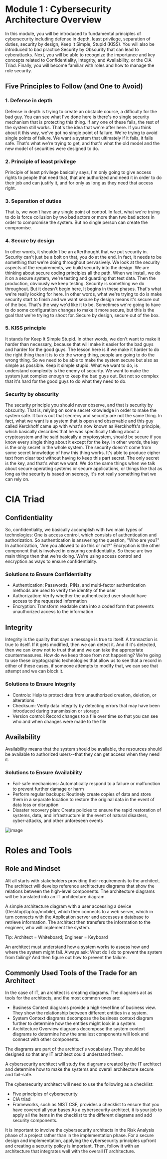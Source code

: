 # Module 1 : Cybersecurity Architecture Overview
In this module, you will be introduced to fundamental principles of cybersecurity including defense in depth, least privilege, separation of duties, security by design, Keep It Simple, Stupid (KISS). You will also be introduced to bad practice Security by Obscurity that can lead to cyberattacks. Next, you will be able to recognize the importance and key concepts related to Confidentiality, Integrity, and Availability, or the CIA Triad. Finally, you will become familiar with roles and how to manage the role security.

## Five Principles to Follow (and One to Avoid)

### 1. Defense in depth
Defense in depth is trying to create an obstacle course, a difficulty for the bad guy. You can see what I've done here is there's no single security mechanism that is protecting this thing. If any one of these fails, the rest of the system still works. That's the idea that we're after here. If you think about it this way, we've got no single point of failure. We're trying to avoid single points of failure. We want a system that ultimately if it fails, it fails safe. That's what we're trying to get, and that's what the old model and the new model of securities were designed to do. 

### 2. Principle of least privilege
Principle of least privilege basically says, I'm only going to give access rights to people that need that, that are authorized and need it in order to do their job and can justify it, and for only as long as they need that access right.

### 3. Separation of duties
That is, we won't have any single point of control. In fact, what we're trying to do is force collusion by two bad actors or more than two bad actors in order to compromise the system. But no single person can create the compromise. 

### 4. Secure by design
In other words, it shouldn't be an afterthought that we put security in. Security can't just be a bolt on that, you do at the end. In fact, it needs to be something that we're doing throughout pervasively. We look at the security aspects of the requirements, we build security into the design. We are thinking about secure coding principles all the path. When we install, we do it on a secure system, we're testing and guarding that test data. Then the production, obviously we keep testing. Security is something we do throughout. But it doesn't begin here, It begins in these phases. That's what we're really looking for here.
In other words, what we're trying to do is make security start to finish and we want secure by design means it's secure out of the box. That's the way we'd like it to be. Sometimes we're going to have to do some configuration changes to make it more secure, but this is the goal that we're trying to shoot for. Secure by design, secure out of the box.

### 5. KISS principle
It stands for Keep It Simple Stupid. In other words, we don't want to make it harder than necessary, because that will make it easier for the bad guys and harder for the good guys.
The lesson here is if we make it harder to do the right thing than it is to do the wrong thing, people are going to do the wrong thing. So we need to be able to make the system secure but also as simple as possible. Keep it simple stupid. 
What we want to do, is understand complexity is the enemy of security. We want to make the system just complex enough to keep the bad guys out. But not so complex that it's hard for the good guys to do what they need to do.

### Security by obscurity
The security principle you should never observe, and that is security by obscurity. That is, relying on some secret knowledge in order to make the system safe. It turns out that secrecy and security are not the same thing. In fact, what we want is a system that is open and observable and this guy called Kerckhoff came up with what's now known as Kerckhoffs's principle, which basically describes that he was specifically talking about a cryptosystem and he said basically a cryptosystem, should be secure if you know every single thing about it except for the key. In other words, the key is the only secret in the whole system. 
The security doesn't come from some secret knowledge of how this thing works. It's able to produce cipher text from clear text without having to keep this part secret. The only secret is the key, and that's what we want. We do the same things when we talk about secure operating systems or secure applications, or things like that as long as the security is based on secrecy, it's not really something that we can rely on.

# CIA Triad

## Confidentiality
So, confidentiality, we basically accomplish with two main types of technologies: 
One is access control, which consists of authentication and authorization. So authentication is answering the question, "Who are you?" In authorization, "Are you allowed to do this or not?"
Encryption is the other component that is involved in ensuring confidentiality.
So these are two main things then that we're doing. We're using access control and encryption as ways to ensure confidentiality.

### Solutions to Ensure Confidentiality
- Authentication: Passwords, PINs, and multi-factor authentication methods are used to verify the identity of the user
- Authorization: Verify whether the authenticated user should have access to the requested information
- Encryption: Transform readable data into a coded form that prevents unauthorized access to the information

## Integrity
Integrity is the quality that says a message is true to itself. A transaction is true to itself. If it gets modified, then we can detect it. And if it's detected, then we can know not to trust that and we can take the appropriate countermeasures.
How do we keep those from not happening? We're going to use these cryptographic technologies that allow us to see that a record in either of these cases, if someone attempts to modify that, we can see that attempt and we can block it.

### Solutions to Ensure Integrity
- Controls: Help to protect data from unauthorized creation, deletion, or alterations
- Checksum: Verify data integrity by detecting errors that may have been introduced during transmission or storage
- Version control: Record changes to a file over time so that you can see who and when changes were made to the file

## Availability
Availability means that the system should be available, the resources should be available to authorized users--that they can get access when they need it.

### Solutions to Ensure Availability
- Fail-safe mechanisms: Automatically respond to a failure or malfunction to prevent further damage or harm
- Perform regular backups: Routinely create copies of data and store them in a separate location to restore the original data in the event of data loss or disruption
- Disaster recovery plan: Create policies to ensure the rapid restoration of systems, data, and infrastructure in the event of natural disasters, cyber-attacks, and other unforeseen events

![image](https://github.com/user-attachments/assets/5f85d65d-d903-4a9d-b3d3-106e4e9c6271)

# Roles and Tools

## Role and Mindset
AIt all starts with stakeholders providing their requirements to the architect. The architect will develop reference architecture diagrams that show the relations between the high-level components. The architecture diagrams will be translated into an IT architecture diagram.

A simple architecture diagram with a user accessing a device (Desktop/laptop/mobile), which then connects to a web server, which in turn connects with the Application server and accesses a database to retrieve information.
The architect then transfers the information to the engineer, who will implement the system.

Tip: Architect = Whiteboard; Engineer = Keyboard

An architect must understand how a system works to assess how and where the system might fail. Always ask: What do I do to prevent the system from failing? And then figure out how to prevent the failure.

## Commonly Used Tools of the Trade for an Architect
In the case of IT, an architect is creating diagrams. The diagrams act as tools for the architects, and the most common ones are:

- Business Context diagrams provide a high-level line of business view. They show the relationship between different entities in a system.
- System Context diagrams decompose the business context diagram further to determine how the entities might look in a system.
- Architecture Overview diagrams decompose the system context diagrams to determine how the smallest components will look and connect with other components.

The diagrams are part of the architect's vocabulary. They should be designed so that any IT architect could understand them.

A cybersecurity architect will study the diagrams created by the IT architect and determine how to make the systems and overall architecture secure and fail-safe.

The cybersecurity architect will need to use the following as a checklist:

- Five principles of cybersecurity
- CIA triad
- Frameworks, such as NIST CSF, provides a checklist to ensure that you have covered all your bases
As a cybersecurity architect, it is your job to apply all the items in the checklist to the different diagrams and add security components.

It is important to involve the cybersecurity architects in the Risk Analysis phase of a project rather than in the implementation phase. For a secure design and implementation, applying the cybersecurity principles upfront and creating a security policy is important. Then, follow it with an architecture that integrates well with the overall IT architecture.
